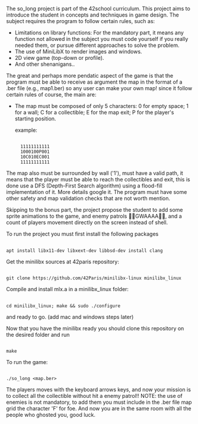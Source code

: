   The so_long project is part of the 42school curriculum. This project aims to introduce the student in concepts and techniques in game design. The subject requires the program to follow certain rules, such as:

  - Limitations on library functions: For the mandatory part, it means any function not allowed in the subject you must code yourself if you really needed them, or pursue different approaches to solve the problem.
  - The use of MiniLibX to render images and windows.
  - 2D view game (top-down or profile).
  - And other shenanigans..

  The great and perhaps more pendatic aspect of the game is that the program must be able to receive as argument the map in the format of a .ber file (e.g., map1.ber) so any user can make your own map! since it follow certain rules of course, the main are:

  - The map must be composed of only 5 characters:
    0 for empty space;
    1 for a wall;
    C for a collectible;
    E for the map exit;
    P for the player's starting position.

    example:
    ## 
          11111111111
          1000100P001
          10C010EC001
          11111111111

  The map also must be surrounded by wall ('1'), must have a valid path, it means that the player must be able to reach the collectibles and exit, this is done use
a DFS (Depth-First Search algorithm) using a flood-fill implementation of it. More details google it. The program must have some other safety and map validation
checks that are not worth mention.

  Skipping to the bonus part, the project propose the student to add some sprite animations to the game, and enemy patrols 🦅🦅GWAAAA🦅🦅, and a count of players movement
directly on the screen instead of shell.

To run the project you must first install the following packages
##
    apt install libx11-dev libxext-dev libbsd-dev install clang

  Get the minilibx sources at 42paris repository:
##
    git clone https://github.com/42Paris/minilibx-linux minilibx_linux

  Compile and install mlx.a in a minilibx_linux folder:
##
    cd minilibx_linux; make && sudo ./configure

  and ready to go. (add mac and windows steps later)

  Now that you have the minilibx ready you should clone this repository on the desired folder and run
##
    make
  
  To run the game:
##
    ./so_long <map.ber>

  The players moves with the keyboard arrows keys, and now your mission is to collect all the collectible without hit a enemy patrol!! NOTE: the use of enemies is
not mandatory, to add them you must include in the .ber file map grid the character 'F' for foe. And now you are in the same room with all the people who ghosted
you, good luck.
    
